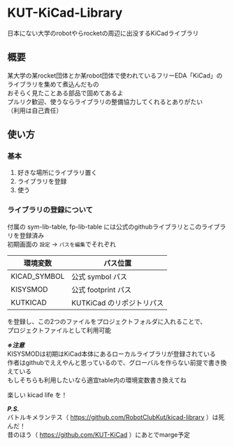# KUT-KiCad-Library

日本にない大学のrobotやらrocketの周辺に出没するKiCadライブラリ

## 概要

某大学の某rocket団体とか某robot団体で使われているフリーEDA「KiCad」のライブラリを集めて煮込んだもの  
おそらく見たことある部品で固めてあるよ  
プルリク歓迎、使うならライブラリの整備協力してくれるとありがたい  
（利用は自己責任）

## 使い方

### 基本

1. 好きな場所にライブラリ置く
2. ライブラリを登録
3. 使う

### ライブラリの登録について

付属の sym-lib-table, fp-lib-table には公式のgithubライブラリとこのライブラリを登録済み  
初期画面の ```設定``` -> ```パスを編集```でそれぞれ

| 環境変数 | パス位置 |
----|----
| KICAD_SYMBOL | 公式 symbol パス |
| KISYSMOD |  公式 footprint パス |
| KUTKICAD |  KUTKiCad のリポジトリパス |

を登録し、この2つのファイルをプロジェクトフォルダに入れることで、  
プロジェクトファイルとして利用可能

***※注意***  
KISYSMODは初期はKiCad本体にあるローカルライブラリが登録されている  
作者はgithubでええやんと思っているので、グローバルを作らない前提で書き換えている  
もしそちらも利用したいなら適宜table内の環境変数書き換えてね

楽しい kicad life を！

***P.S.***  
バトルキメランテス（ https://github.com/RobotClubKut/kicad-library ）は死んだ！  
昔のほう（ https://github.com/KUT-KiCad ）にあとでmarge予定